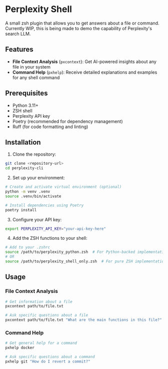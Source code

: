 # Perplexity Shell

A small zsh plugin that allows you to get answers about a file or command. Currently WIP, this is being made to demo the capability of Perplexity's search LLM.  

## Features

- **File Context Analysis** (`pxcontext`): Get AI-powered insights about any file in your system
- **Command Help** (`pxhelp`): Receive detailed explanations and examples for any shell command


## Prerequisites

- Python 3.11+
- ZSH shell
- Perplexity API key
- Poetry (recommended for dependency management)
- Ruff (for code formatting and linting)

## Installation

1. Clone the repository:
```bash
git clone <repository-url>
cd perplexity-cli
```

2. Set up your environment:
```bash
# Create and activate virtual environment (optional)
python -m venv .venv
source .venv/bin/activate

# Install dependencies using Poetry
poetry install
```

3. Configure your API key:
```bash
export PERPLEXITY_API_KEY="your-api-key-here"
```

4. Add the ZSH functions to your shell:
```bash
# Add to your .zshrc
source /path/to/perplexity_python.zsh  # For Python-backed implementation
# OR
source /path/to/perplexity_shell_only.zsh  # For pure ZSH implementation
```

## Usage

### File Context Analysis
```bash
# Get information about a file
pxcontext path/to/file.txt

# Ask specific questions about a file
pxcontext path/to/file.txt "What are the main functions in this file?"
```

### Command Help
```bash
# Get general help for a command
pxhelp docker

# Ask specific questions about a command
pxhelp git "How do I revert a commit?"
```

